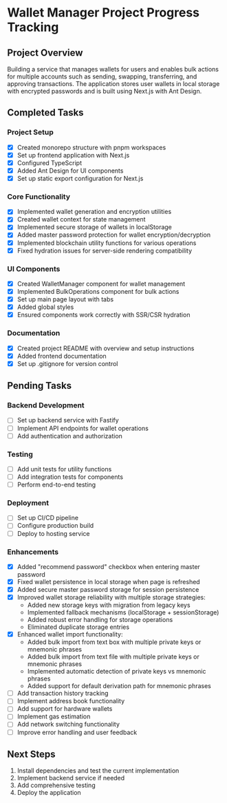 # Wallet Manager Project Progress Tracking

## Project Overview

Building a service that manages wallets for users and enables bulk actions for multiple accounts such as sending, swapping, transferring, and approving transactions. The application stores user wallets in local storage with encrypted passwords and is built using Next.js with Ant Design.

## Completed Tasks

### Project Setup
- [x] Created monorepo structure with pnpm workspaces
- [x] Set up frontend application with Next.js
- [x] Configured TypeScript
- [x] Added Ant Design for UI components
- [x] Set up static export configuration for Next.js

### Core Functionality
- [x] Implemented wallet generation and encryption utilities
- [x] Created wallet context for state management
- [x] Implemented secure storage of wallets in localStorage
- [x] Added master password protection for wallet encryption/decryption
- [x] Implemented blockchain utility functions for various operations
- [x] Fixed hydration issues for server-side rendering compatibility

### UI Components
- [x] Created WalletManager component for wallet management
- [x] Implemented BulkOperations component for bulk actions
- [x] Set up main page layout with tabs
- [x] Added global styles
- [x] Ensured components work correctly with SSR/CSR hydration

### Documentation
- [x] Created project README with overview and setup instructions
- [x] Added frontend documentation
- [x] Set up .gitignore for version control

## Pending Tasks

### Backend Development
- [ ] Set up backend service with Fastify
- [ ] Implement API endpoints for wallet operations
- [ ] Add authentication and authorization

### Testing
- [ ] Add unit tests for utility functions
- [ ] Add integration tests for components
- [ ] Perform end-to-end testing

### Deployment
- [ ] Set up CI/CD pipeline
- [ ] Configure production build
- [ ] Deploy to hosting service

### Enhancements
- [x] Added "recommend password" checkbox when entering master password
- [x] Fixed wallet persistence in local storage when page is refreshed
- [x] Added secure master password storage for session persistence
- [x] Improved wallet storage reliability with multiple storage strategies:
  - Added new storage keys with migration from legacy keys
  - Implemented fallback mechanisms (localStorage + sessionStorage)
  - Added robust error handling for storage operations
  - Eliminated duplicate storage entries
- [x] Enhanced wallet import functionality:
  - Added bulk import from text box with multiple private keys or mnemonic phrases
  - Added bulk import from text file with multiple private keys or mnemonic phrases
  - Implemented automatic detection of private keys vs mnemonic phrases
  - Added support for default derivation path for mnemonic phrases
- [ ] Add transaction history tracking
- [ ] Implement address book functionality
- [ ] Add support for hardware wallets
- [ ] Implement gas estimation
- [ ] Add network switching functionality
- [ ] Improve error handling and user feedback

## Next Steps
1. Install dependencies and test the current implementation
2. Implement backend service if needed
3. Add comprehensive testing
4. Deploy the application
